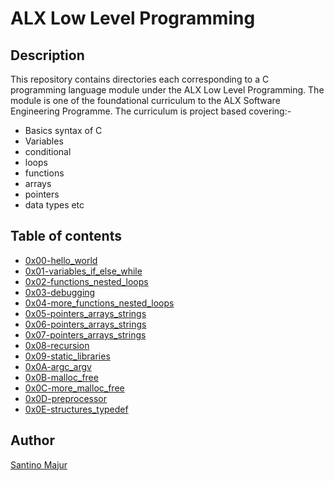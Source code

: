 # ALX Low Level Programming

## Description

This repository contains directories each corresponding to a C programming language module under the ALX Low Level Programming.
The module is one of the foundational curriculum to the ALX Software Engineering Programme. The curriculum is project based covering:-
- Basics syntax of C
- Variables
- conditional
- loops
- functions
- arrays
- pointers
- data types etc

## Table of contents

- [0x00-hello_world](https://github.com/SantinoMajur/alx-low_level_programming/tree/master/0x00-hello_world)
- [0x01-variables_if_else_while](https://github.com/SantinoMajur/alx-low_level_programming/tree/master/0x01-variables_if_else_while)
- [0x02-functions_nested_loops](https://github.com/SantinoMajur/alx-low_level_programming/tree/master/0x02-functions_nested_loops)
- [0x03-debugging](https://github.com/SantinoMajur/alx-low_level_programming/tree/master/0x03-debugging)
- [0x04-more_functions_nested_loops](https://github.com/SantinoMajur/alx-low_level_programming/tree/master/0x04-more_functions_nested_loops)
- [0x05-pointers_arrays_strings](https://github.com/SantinoMajur/alx-low_level_programming/tree/master/0x05-pointers_arrays_strings)
- [0x06-pointers_arrays_strings](https://github.com/SantinoMajur/alx-low_level_programming/tree/master/0x06-pointers_arrays_strings)
- [0x07-pointers_arrays_strings](https://github.com/SantinoMajur/alx-low_level_programming/tree/master/0x07-pointers_arrays_strings)
- [0x08-recursion](https://github.com/SantinoMajur/alx-low_level_programming/tree/master/0x08-recursion)
- [0x09-static_libraries](https://github.com/SantinoMajur/alx-low_level_programming/tree/master/0x09-static_libraries)
- [0x0A-argc_argv](https://github.com/SantinoMajur/alx-low_level_programming/tree/master/0x0A-argc_argv)
- [0x0B-malloc_free](https://github.com/SantinoMajur/alx-low_level_programming/tree/master/0x0B-malloc_free)
- [0x0C-more_malloc_free](https://github.com/SantinoMajur/alx-low_level_programming/tree/master/0x0C-more_malloc_free)
- [0x0D-preprocessor](https://github.com/SantinoMajur/alx-low_level_programming/tree/master/0x0D-preprocessor)
- [0x0E-structures_typedef](https://github.com/SantinoMajur/alx-low_level_programming/tree/master/0x0E-structures_typedef)

## Author

[Santino Majur](https://github.com/SantinoMajur)
